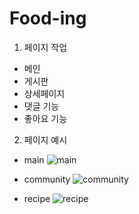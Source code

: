 # Food-ing

1. 페이지 작업

- 메인
- 게시판
- 상세페이지
- 댓글 기능
- 좋아요 기능

2. 페이지 예시

- main
  ![main](https://cdn.discordapp.com/attachments/1037267111585792020/1051536510354206731/2022-12-09_2.27.02.png)

- community
  ![community](https://cdn.discordapp.com/attachments/1037267111585792020/1051536511037870110/2022-12-09_2.54.21.png)

- recipe
  ![recipe](https://cdn.discordapp.com/attachments/1037267111585792020/1051536510693949440/2022-12-09_3.13.31.png)
